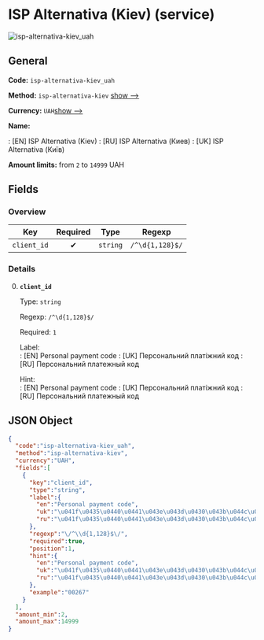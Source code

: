 
# ISP Alternativa (Kiev) (service) 
![isp-alternativa-kiev_uah](https://static.openfintech.io/payout_methods/isp-alternativa-kiev_uah/logo.svg?w=400&c=v0.59.26#w24)  

## General 
 
**Code:** `isp-alternativa-kiev_uah` 
 
**Method:** `isp-alternativa-kiev` 
[show -->](#) 
 
**Currency:** `UAH`[show -->](#) 
 
**Name:** 
 
:	[EN] ISP Alternativa (Kiev) 
:	[RU] ISP Alternativa (Киев) 
:	[UK] ISP Alternativa (Київ) 
 
**Amount limits:** from `2` to `14999` UAH 

## Fields 

### Overview 

|Key|Required|Type|Regexp| 
|:---:|:---:|:---:|:---:| 
|`client_id`|✔|`string`|`/^\d{1,128}$/`| 
 

### Details 
 
0. **`client_id`** 
 
	Type: `string` 
 
	Regexp: `/^\d{1,128}$/` 
 
	Required: `1` 
 
	Label:  
	: [EN] Personal payment code 
	: [UK] Персональний платіжний код 
	: [RU] Персональний платежный код 
 
	Hint:  
	: [EN] Personal payment code 
	: [UK] Персональний платіжний код 
	: [RU] Персональний платежный код 
 

## JSON Object 

```json
{
  "code":"isp-alternativa-kiev_uah",
  "method":"isp-alternativa-kiev",
  "currency":"UAH",
  "fields":[
    {
      "key":"client_id",
      "type":"string",
      "label":{
        "en":"Personal payment code",
        "uk":"\u041f\u0435\u0440\u0441\u043e\u043d\u0430\u043b\u044c\u043d\u0438\u0439 \u043f\u043b\u0430\u0442\u0456\u0436\u043d\u0438\u0439 \u043a\u043e\u0434",
        "ru":"\u041f\u0435\u0440\u0441\u043e\u043d\u0430\u043b\u044c\u043d\u0438\u0439 \u043f\u043b\u0430\u0442\u0435\u0436\u043d\u044b\u0439 \u043a\u043e\u0434"
      },
      "regexp":"\/^\\d{1,128}$\/",
      "required":true,
      "position":1,
      "hint":{
        "en":"Personal payment code",
        "uk":"\u041f\u0435\u0440\u0441\u043e\u043d\u0430\u043b\u044c\u043d\u0438\u0439 \u043f\u043b\u0430\u0442\u0456\u0436\u043d\u0438\u0439 \u043a\u043e\u0434",
        "ru":"\u041f\u0435\u0440\u0441\u043e\u043d\u0430\u043b\u044c\u043d\u0438\u0439 \u043f\u043b\u0430\u0442\u0435\u0436\u043d\u044b\u0439 \u043a\u043e\u0434"
      },
      "example":"00267"
    }
  ],
  "amount_min":2,
  "amount_max":14999
}
```  
